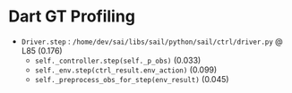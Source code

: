 # Dart GT Profiling

- `Driver.step` : `/home/dev/sai/libs/sail/python/sail/ctrl/driver.py` @ L85 (0.176)
  - `self._controller.step(self._p_obs)` (0.033)
  - `self._env.step(ctrl_result.env_action)` (0.099)
  - `self._preprocess_obs_for_step(env_result)` (0.045)